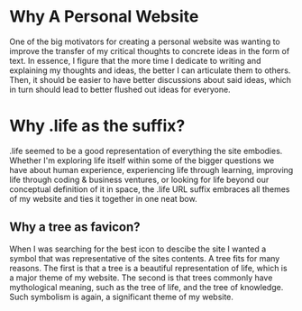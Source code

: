 
# Why A Personal Website

One of the big motivators for creating a personal website was wanting to improve the transfer of my critical thoughts to concrete ideas in the form of text. In essence, I figure that the more time I dedicate to writing and explaining my thoughts and ideas, the better I can articulate them to others. Then, it should be easier to have better discussions about said ideas, which in turn should lead to better flushed out ideas for everyone.

# Why .life as the suffix?

.life seemed to be a good representation of everything the site embodies. Whether I'm exploring life itself within some of the bigger questions we have about human experience, experiencing life through learning, improving life through coding & business ventures, or looking for life beyond our conceptual definition of it in space, the .life URL suffix embraces all themes of my website and ties it together in one neat bow.

## Why a tree as favicon?

When I was searching for the best icon to descibe the site I wanted a symbol that was representative of the sites contents. A tree fits for many reasons. The first is that a tree is a beautiful representation of life, which is a major theme of my website. The second is that trees commonly have mythological meaning, such as the tree of life, and the tree of knowledge. Such symbolism is again, a significant theme of my website.
